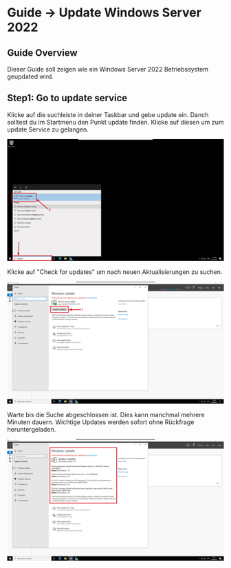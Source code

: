 # Guide -> Update Windows Server 2022
## Guide Overview
Dieser Guide soll zeigen wie ein Windows Server 2022 Betriebssystem geupdated wird.
## Step1: Go to update service
Klicke auf die suchleiste in deiner Taskbar und gebe update ein. Danch solltest du im Startmenu den Punkt update finden.
Klicke auf diesen um zum update Service zu gelangen.

![image](https://github.com/GeraldLeikam/tutorials/blob/master/images/windows/server/update/windows_server_2022_go_update.png)

Klicke auf "Check for updates" um nach neuen Aktualisierungen zu suchen.

![image](https://github.com/GeraldLeikam/tutorials/blob/master/images/windows/server/update/windows_server_2022_check_for_update.png)

Warte bis die Suche abgeschlossen ist. Dies kann manchmal mehrere Minuten dauern.
Wichtige Updates werden sofort ohne Rückfrage heruntergeladen.

![image](https://github.com/GeraldLeikam/tutorials/blob/master/images/windows/server/update/windows_server_2022_update.png)